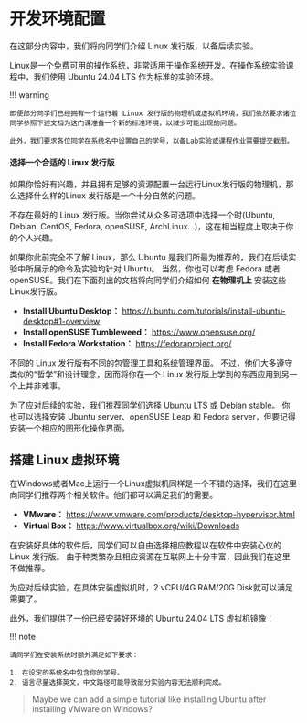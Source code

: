 # 开发环境配置

在这部分内容中，我们将向同学们介绍 Linux 发行版，以备后续实验。

Linux是一个免费可用的操作系统，非常适用于操作系统开发。在操作系统实验课程中，我们使用 Ubuntu 24.04 LTS 作为标准的实验环境。

!!! warning

    即便部分同学们已经拥有一个运行着 Linux 发行版的物理机或虚拟机环境，我们依然要求诸位同学参照下述文档为这门课准备一个新的标准环境，以减少可能出现的问题。
    
    此外，我们要求各位同学在系统名中设置自己的学号，以备Lab实验或课程作业需要提交截图。

#### 选择一个合适的 Linux 发行版

如果你恰好有兴趣，并且拥有足够的资源配置一台运行Linux发行版的物理机，那么选择什么样的Linux 发行版是一个十分自然的问题。

不存在最好的 Linux 发行版。当你尝试从众多可选项中选择一个时(Ubuntu, Debian, CentOS, Fedora, openSUSE, ArchLinux...)，这在相当程度上取决于你的个人兴趣。

如果你此前完全不了解 Linux，那么 Ubuntu 是我们所最为推荐的，我们在后续实验中所展示的命令及实验均针对 Ubuntu。
当然，你也可以考虑 Fedora 或者 openSUSE。我们在下面列出的文档将向同学们介绍如何 **在物理机上** 安装这些Linux发行版。

- **Install Ubuntu Desktop：** https://ubuntu.com/tutorials/install-ubuntu-desktop#1-overview
- **Install openSUSE Tumbleweed：** https://www.opensuse.org/
- **Install Fedora Workstation：** https://fedoraproject.org/

不同的 Linux 发行版有不同的包管理工具和系统管理界面。
不过，他们大多遵守类似的“哲学”和设计理念，因而将你在一个 Linux 发行版上学到的东西应用到另一个上并非难事。

为了应对后续的实验，我们推荐同学们选择 Ubuntu LTS 或 Debian stable。
你也可以选择安装 Ubuntu server、openSUSE Leap 和 Fedora server，但要记得安装一个相应的图形化操作界面。

## 搭建 Linux 虚拟环境

在Windows或者Mac上运行一个Linux虚拟机同样是一个不错的选择，我们在这里向同学们推荐两个相关软件。他们都可以满足我们的需要。

- **VMware：** https://www.vmware.com/products/desktop-hypervisor.html
- **Virtual Box：** https://www.virtualbox.org/wiki/Downloads

在安装好具体的软件后，同学们可以自由选择相应教程以在软件中安装心仪的 Linux 发行版。
由于种类繁杂且相应资源在互联网上十分丰富，因此我们在这里不做推荐。

为应对后续实验，在具体安装虚拟机时，2 vCPU/4G RAM/20G Disk就可以满足需要了。

此外，我们提供了一份已经安装好环境的 Ubuntu 24.04 LTS 虚拟机镜像：

!!! note

    请同学们在安装系统时额外满足如下要求：

    1. 在设定的系统名中包含你的学号。
    2. 语言尽量选择英文，中文路径可能导致部分实验内容无法顺利完成。

> Maybe we can add a simple tutorial like installing Ubuntu after installing VMware on Windows?